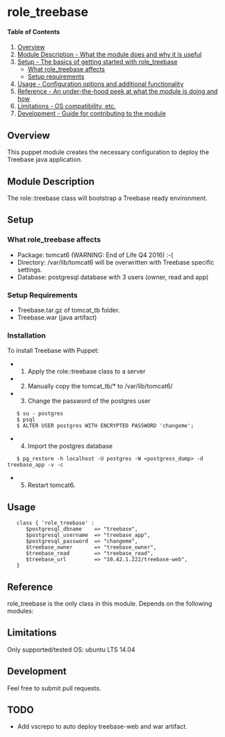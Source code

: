 # role_treebase

#### Table of Contents

1. [Overview](#overview)
2. [Module Description - What the module does and why it is useful](#module-description)
3. [Setup - The basics of getting started with role_treebase](#setup)
    * [What role_treebase affects](#what-role_treebase-affects)
    * [Setup requirements](#setup-requirements)
4. [Usage - Configuration options and additional functionality](#usage)
5. [Reference - An under-the-hood peek at what the module is doing and how](#reference)
5. [Limitations - OS compatibility, etc.](#limitations)
6. [Development - Guide for contributing to the module](#development)

## Overview

This puppet module creates the necessary configuration to deploy the Treebase java application.

## Module Description

The role::treebase class will bootstrap a Treebase ready environment.

## Setup

### What role_treebase affects

* Package: tomcat6  (WARNING: End of Life Q4 2016) :-(
* Directory: /var/lib/tomcat6 will be overwritten with Treebase specific settings.
* Database: postgresql database with 3 users (owner, read and app)

### Setup Requirements

* Treebase.tar.gz of tomcat_tb folder.
* Treebase.war (java artifact)

### Installation

To install Treebase with Puppet:

* 1. Apply the role::treebase class to a server
* 2. Manually copy the tomcat_tb/* to /var/lib/tomcat6/
* 3. Change the password of the postgres user
```
   $ su - postgres
   $ psql
   $ ALTER USER postgres WITH ENCRYPTED PASSWORD 'changeme';  
```
* 4. Import the postgres database
```
   $ pg_restore -h localhost -U postgres -W <postgress_dump> -d treebase_app -v -c
```
* 5. Restart tomcat6.

## Usage
```
   class { 'role_treebase' :
      $postgresql_dbname    => "treebase",
      $postgresql_username  => "treebase_app",
      $postgresql_password  => "changeme",
      $treebase_owner       => "treebase_owner",
      $treebase_read        => "treebase_read",
      $treebase_url         => "10.42.1.222/treebase-web",
   }
```

## Reference
role_treebase is the only class in this module. Depends on the following modules:

## Limitations
Only supported/tested OS: ubuntu LTS 14.04

## Development
Feel free to submit pull requests.

## TODO
* Add vscrepo to auto deploy treebase-web and war artifact.
